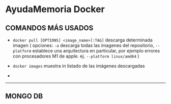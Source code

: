 # AyudaMemoria Docker

## COMANDOS MÁS USADOS

- `docker pull [OPTIONS] <image_name>[:TAG]` descarga determinada imagen ( opciones: `-a` descarga todas las imagenes del repositorio, `--platform` establece una arquitectura en particular, por ejemplo errores con procesadores M1 de apple. ej. `--platform linux/amd64` )

- `docker images` muestra in listado de las imágenes descargadas

- 

----
## MONGO DB
